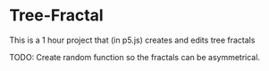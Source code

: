 # Tree-Fractal
This is a 1 hour project that (in p5.js) creates and edits tree fractals

TODO:  Create random function so the fractals can be asymmetrical.
